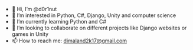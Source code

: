 - 👋 Hi, I’m @d0r1nut
- 👀 I’m interested in Python, C#, Django, Unity and computer science
- 🌱 I’m currently learning Python and C#
- 💞️ I’m looking to collaborate on different projects like Django websites or games in Unity
- 📫 How to reach me: dimaland2k17@gmail.com

<!---
d0r1nut/d0r1nut is a ✨ special ✨ repository because its `README.md` (this file) appears on your GitHub profile.
You can click the Preview link to take a look at your changes.
--->
